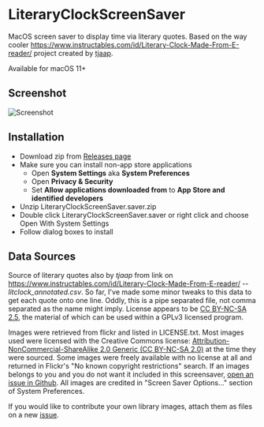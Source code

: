 # LiteraryClockScreenSaver
MacOS screen saver to display time via literary quotes. Based on the way cooler 
https://www.instructables.com/id/Literary-Clock-Made-From-E-reader/ project created by 
[tjaap](https://www.instructables.com/member/tjaap/). 

Available for macOS 11+

## Screenshot
![Screenshot](https://github.com/mmattozzi/LiteraryClockScreenSaver/raw/master/litclocksaver-screenshot.jpg)

## Installation
* Download zip from [Releases page](https://github.com/mmattozzi/LiteraryClockScreenSaver/releases/latest)
* Make sure you can install non-app store applications
  * Open **System Settings** aka **System Preferences**
  * Open **Privacy & Security**
  * Set **Allow applications downloaded from** to **App Store and identified developers**
* Unzip LiteraryClockScreenSaver.saver.zip
* Double click LiteraryClockScreenSaver.saver or right click and choose Open With System Settings
* Follow dialog boxes to install

## Data Sources
Source of literary quotes also by *tjaap* from link on https://www.instructables.com/id/Literary-Clock-Made-From-E-reader/ 
-- *litclock_annotated.csv*. So far, I've made some minor tweaks to this data to get each quote onto one line. Oddly, this is a pipe separated file, not comma separated as the name might imply. License appears to be [CC BY-NC-SA 2.5](https://creativecommons.org/licenses/by-nc-sa/2.5/), the material of which can be used within a GPLv3 licensed program.

Images were retrieved from flickr and listed in LICENSE.txt. Most images used were licensed with the Creative Commons license:
[Attribution-NonCommercial-ShareAlike 2.0 Generic (CC BY-NC-SA 2.0)](https://creativecommons.org/licenses/by-nc/2.0/) at the time they were sourced. Some images were freely available with no license at all and returned in Flickr's "No known copyright restrictions" search. If an images belongs to you and you do not want it included in this screensaver, [open an issue in Github](https://github.com/mmattozzi/LiteraryClockScreenSaver/issues). All images are credited in "Screen Saver Options..." section of System Preferences. 

If you would like to contribute your own library images, attach them as files on a new [issue](https://github.com/mmattozzi/LiteraryClockScreenSaver/issues). 
